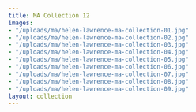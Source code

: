 ```yaml
---
title: MA Collection 12
images:
- "/uploads/ma/helen-lawrence-ma-collection-01.jpg"
- "/uploads/ma/helen-lawrence-ma-collection-02.jpg"
- "/uploads/ma/helen-lawrence-ma-collection-03.jpg"
- "/uploads/ma/helen-lawrence-ma-collection-04.jpg"
- "/uploads/ma/helen-lawrence-ma-collection-05.jpg"
- "/uploads/ma/helen-lawrence-ma-collection-06.jpg"
- "/uploads/ma/helen-lawrence-ma-collection-07.jpg"
- "/uploads/ma/helen-lawrence-ma-collection-08.jpg"
- "/uploads/ma/helen-lawrence-ma-collection-09.jpg"
layout: collection
---
```


